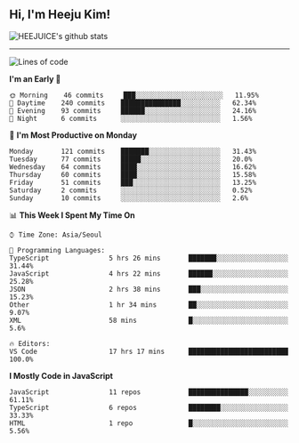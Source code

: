 ## Hi, I'm Heeju Kim!

![HEEJUICE's github stats](https://github-readme-stats.vercel.app/api?username=HEEJUICE&show_icons=true)

---
<!--START_SECTION:waka-->
![Lines of code](https://img.shields.io/badge/From%20Hello%20World%20I%27ve%20Written-19.6%20million%20lines%20of%20code-blue)

**I'm an Early 🐤** 

```text
🌞 Morning    46 commits     ███░░░░░░░░░░░░░░░░░░░░░░   11.95% 
🌆 Daytime    240 commits    ███████████████░░░░░░░░░░   62.34% 
🌃 Evening    93 commits     ██████░░░░░░░░░░░░░░░░░░░   24.16% 
🌙 Night      6 commits      ░░░░░░░░░░░░░░░░░░░░░░░░░   1.56%

```
📅 **I'm Most Productive on Monday** 

```text
Monday       121 commits    ███████░░░░░░░░░░░░░░░░░░   31.43% 
Tuesday      77 commits     █████░░░░░░░░░░░░░░░░░░░░   20.0% 
Wednesday    64 commits     ████░░░░░░░░░░░░░░░░░░░░░   16.62% 
Thursday     60 commits     ████░░░░░░░░░░░░░░░░░░░░░   15.58% 
Friday       51 commits     ███░░░░░░░░░░░░░░░░░░░░░░   13.25% 
Saturday     2 commits      ░░░░░░░░░░░░░░░░░░░░░░░░░   0.52% 
Sunday       10 commits     ░░░░░░░░░░░░░░░░░░░░░░░░░   2.6%

```


📊 **This Week I Spent My Time On** 

```text
⌚︎ Time Zone: Asia/Seoul

💬 Programming Languages: 
TypeScript               5 hrs 26 mins       ███████░░░░░░░░░░░░░░░░░░   31.44% 
JavaScript               4 hrs 22 mins       ██████░░░░░░░░░░░░░░░░░░░   25.28% 
JSON                     2 hrs 38 mins       ███░░░░░░░░░░░░░░░░░░░░░░   15.23% 
Other                    1 hr 34 mins        ██░░░░░░░░░░░░░░░░░░░░░░░   9.07% 
XML                      58 mins             █░░░░░░░░░░░░░░░░░░░░░░░░   5.6%

🔥 Editors: 
VS Code                  17 hrs 17 mins      █████████████████████████   100.0%

```

**I Mostly Code in JavaScript** 

```text
JavaScript               11 repos            ███████████████░░░░░░░░░░   61.11% 
TypeScript               6 repos             ████████░░░░░░░░░░░░░░░░░   33.33% 
HTML                     1 repo              █░░░░░░░░░░░░░░░░░░░░░░░░   5.56%

```



<!--END_SECTION:waka-->
